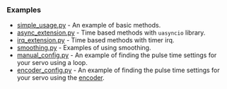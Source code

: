 ### Examples
- [simple_usage.py](simple_usage.py) - An example of basic methods.
- [async_extension.py](async_extension.py) - Time based methods with `uasyncio` library.
- [irq_extension.py](irq_extension.py) - Time based methods with timer irq.
- [smoothing.py](smoothing.py) - Examples of using smoothing.
- [manual_config.py](manual_config.py) - An example of finding the pulse time settings for your servo using a loop.
- [encoder_config.py](encoder_config.py) - An example of finding the pulse time settings for your servo using the [encoder](https://github.com/TTitanUA/micropython_rotary_encoder).